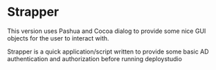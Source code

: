 Strapper
========

This version uses Pashua and Cocoa dialog to provide some nice GUI objects for the user to interact with.

Strapper is a quick application/script written to provide some basic AD authentication and authorization before running deploystudio
